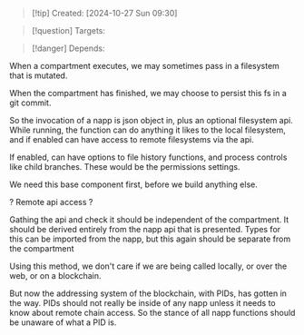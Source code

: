 
>[!tip] Created: [2024-10-27 Sun 09:30]

>[!question] Targets: 

>[!danger] Depends: 

When a compartment executes, we may sometimes pass in a filesystem that is mutated.

When the compartment has finished, we may choose to persist this fs in a git commit.

So the invocation of a napp is json object in, plus an optional filesystem api.  While running, the function can do anything it likes to the local filesystem, and if enabled can have access to remote filesystems via the api.

If enabled, can have options to file history functions, and process controls like child branches.  These would be the permissions settings.

We need this base component first, before we build anything else.

? Remote api access ? 

Gathing the api and check it should be independent of the compartment.
It should be derived entirely from the napp api that is presented.
Types for this can be imported from the napp, but this again should be separate from the compartment

Using this method, we don't care if we are being called locally, or over the web, or on a blockchain.

But now the addressing system of the blockchain, with PIDs, has gotten in the way.
PIDs should not really be inside of any napp unless it needs to know about remote chain access.
So the stance of all napp functions should be unaware of what a PID is.